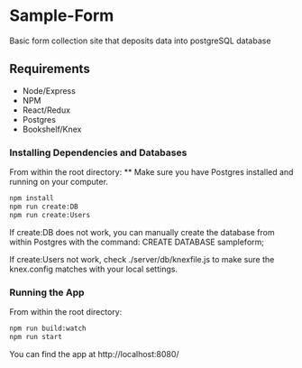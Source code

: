 # Sample-Form
Basic form collection site that deposits data into postgreSQL database

## Requirements

- Node/Express
- NPM
- React/Redux
- Postgres
- Bookshelf/Knex

### Installing Dependencies and Databases

From within the root directory:
  ** Make sure you have Postgres installed and running on your computer.

```sh
npm install
npm run create:DB
npm run create:Users
```

If create:DB does not work, you can manually create the database from within Postgres with the command:
CREATE DATABASE sampleform;

If create:Users not work, check ./server/db/knexfile.js to make sure the knex.config matches with your local settings.

### Running the App

From within the root directory:

```sh
npm run build:watch
npm run start
```

You can find the app at http://localhost:8080/
